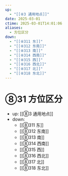 ```yaml
---
up:
  - "[[⑧3 通用地点]]"
date: 2025-03-01
ctime: 2025-03-01T14:01:06
aliases:
  - 方位区分
down:
  - "[[⑧311 东]]"
  - "[[⑧312 东南]]"
  - "[[⑧313 南]]"
  - "[[⑧314 西南]]"
  - "[[⑧315 西]]"
  - "[[⑧316 西北]]"
  - "[[⑧317 北]]"
  - "[[⑧318 东北]]"
---
```


# ⑧31 方位区分

- up: [[⑧3 通用地点]]
- down:	
	- [[⑧311 东]]
	- [[⑧312 东南]]
	- [[⑧313 南]]
	- [[⑧314 西南]]
	- [[⑧315 西]]
	- [[⑧316 西北]]
	- [[⑧317 北]]
	- [[⑧318 东北]]
	
